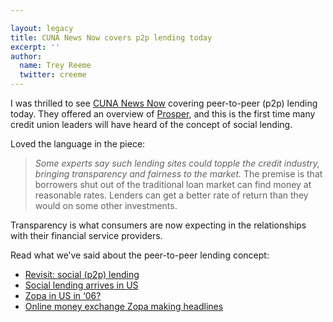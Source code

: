 ```yaml
---

layout: legacy
title: CUNA News Now covers p2p lending today
excerpt: ''
author:
  name: Trey Reeme
  twitter: creeme
---
```


<p>I was thrilled to see <a href="http://www.cuna.org/newsnow/06/system052406-9.html?ref=hed"><span class="caps">CUNA</span> News Now</a> covering peer-to-peer (p2p) lending today.  They offered an overview of <a href="http://www.prosper.com">Prosper</a>, and this is the first time many credit union leaders will have heard of the concept of social lending.</p>


<p>Loved the language in the piece:</p>


<blockquote>
	<p><em>Some experts say such lending sites could topple the credit industry, bringing transparency and fairness to the market.</em> The premise is that borrowers shut out of the traditional loan market can find money at reasonable rates. Lenders can get a better rate of return than they would on some other investments.</p>
</blockquote>


<p>Transparency is what consumers are now expecting in the relationships with their financial service providers.</p>


<p>Read what we&#8217;ve said about the peer-to-peer lending concept:</p>


<ul>
<li><a href="http://opensourcecu.com/articles/2006/04/14/revisit-social-p2p-lending">Revisit: social (p2p) lending</a></li>
	<li><a href="http://opensourcecu.com/articles/2006/02/06/social-lending-arrives-in-us">Social lending arrives in US</a></li>
	<li><a href="http://opensourcecu.com/articles/2006/01/18/zopa-in-us-in-06">Zopa in US in &#8216;06?</a></li>
	<li><a href="http://opensourcecu.com/articles/2005/08/16/online-money-exchange-zopa-making-headlines">Online money exchange Zopa making headlines</a></li>
</ul>